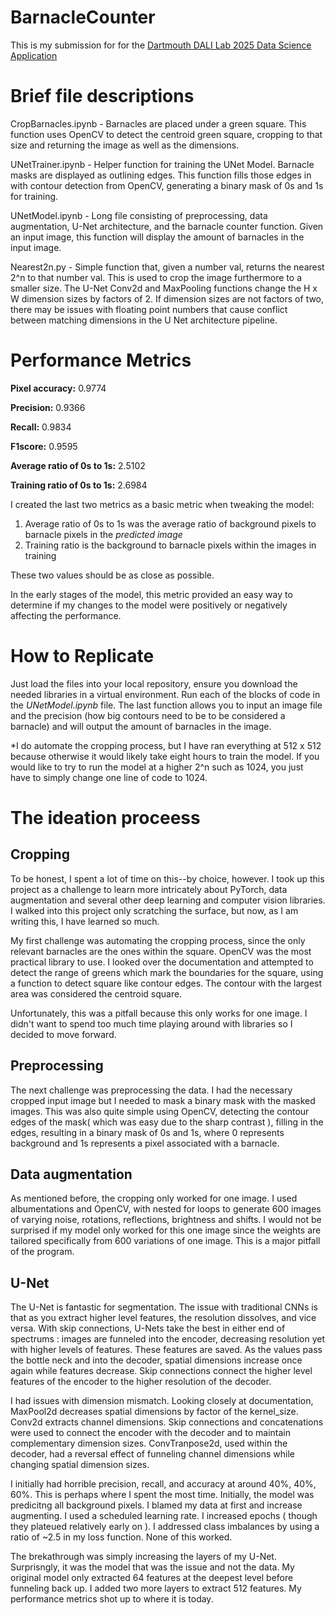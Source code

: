 # BarnacleCounter

This is my submission for for the [Dartmouth DALI Lab 2025 Data Science Application]([url](https://dalilab.notion.site/2a99727739fb4a1b9c49548da435aa86#b7cca6cae95c47419246e08fdce12600))

# **Brief file descriptions**

CropBarnacles.ipynb - Barnacles are placed under a green square. This function uses OpenCV to detect the centroid green square, cropping to that size and returning the image as well as the dimensions. 

UNetTrainer.ipynb - Helper function for training the UNet Model. Barnacle masks are displayed as outlining edges. This function fills those edges in with contour detection from OpenCV, generating a binary mask of 0s and 1s for training. 

UNetModel.ipynb - Long file consisting of preprocessing, data augmentation, U-Net architecture, and the barnacle counter function. Given an input image, this function will display the amount of barnacles in the input image. 

Nearest2n.py - Simple function that, given a number val, returns the nearest 2^n to that number val. This is used to crop the image furthermore to a smaller size. The U-Net Conv2d and MaxPooling functions change the H x W dimension sizes by factors of 2. If dimension sizes are not factors of two, there may be issues with floating point numbers that cause conflict between matching dimensions in the U Net architecture pipeline. 

# **Performance Metrics**

**Pixel accuracy:** 0.9774

**Precision:** 0.9366

**Recall:** 0.9834

**F1score:** 0.9595

**Average ratio of 0s to 1s:** 2.5102

**Training ratio of 0s to 1s:** 2.6984

I created the last two metrics as a basic metric when tweaking the model:
  1. Average ratio of 0s to 1s was the average ratio of background pixels to barnacle pixels in the *predicted image*
  2. Training ratio is the background to barnacle pixels within the images in training

These two values should be as close as possible. 

In the early stages of the model, this metric provided an easy way to determine if my changes to the model were positively or negatively affecting the performance. 


# **How to Replicate**

Just load the files into your local repository, ensure you download the needed libraries in a virtual environment. Run each of the blocks of code in the *UNetModel.ipynb* file. The last function allows you to input an image file and the precision (how big contours need to be to be considered a barnacle) and will output the amount of barnacles in the image. 

*I do automate the cropping process, but I have ran everything at 512 x 512 because otherwise it would likely take eight hours to train the model. If you would like to try to run the model at a higher 2^n such as 1024, you just have to simply change one line of code to 1024. 

# **The ideation proceess**

## Cropping

To be honest, I spent a lot of time on this--by choice, however. I took up this project as a challenge to learn more intricately about PyTorch, data augmentation and several other deep learning and computer vision libraries. I walked into this project only scratching the surface, but now, as I am writing this, I have learned so much. 

My first challenge was automating the cropping process, since the only relevant barnacles are the ones within the square. OpenCV was the most practical library to use. I looked over the documentation and attempted to detect the range of greens which mark the boundaries for the square, using a function to detect square like contour edges. The contour with the largest area was considered the centroid square. 

Unfortunately, this was a pitfall because this only works for one image. I didn't want to spend too much time playing around with libraries so I decided to move forward.

## Preprocessing
The next challenge was preprocessing the data. I had the necessary cropped input image but I needed to mask a binary mask with the masked images. This was also quite simple using OpenCV, detecting the contour edges of the mask( which was easy due to the sharp contrast ), filling in the edges, resulting in a binary mask of 0s and 1s, where 0 represents background and 1s represents a pixel associated with a barnacle.

## Data augmentation
As mentioned before, the cropping only worked for one image. I used albumentations and OpenCV, with nested for loops to generate 600 images of varying noise, rotations, reflections, brightness and shifts. I would not be surprised if my model only worked for this one image since the weights are tailored specifically from 600 variations of one image. This is a major pitfall of the program.

## U-Net
The U-Net is fantastic for segmentation. The issue with traditional CNNs is that as you extract higher level features, the resolution dissolves, and vice versa. With skip connections, U-Nets take the best in either end of spectrums : images are funneled into the encoder, decreasing resolution yet with higher levels of features. These features are saved. As the values pass the bottle neck and into the decoder, spatial dimensions increase once again while features decrease. Skip connections connect the higher level features of the encoder to the higher resolution of the decoder.

I had issues with dimension mismatch. Looking closely at documentation, MaxPool2d decreases spatial dimensions by factor of the kernel_size. Conv2d extracts channel dimensions. Skip connections and concatenations were used to connect the encoder with the decoder and to maintain complementary dimension sizes. ConvTranpose2d, used within the decoder, had a reversal effect of funneling channel dimensions while changing spatial dimension sizes. 

I initially had horrible precision, recall, and accuracy at around 40%, 40%, 60%. This is perhaps where I spent the most time. Initially, the model was predicitng all background pixels. I blamed my data at first and increase augmenting. I used a scheduled learning rate. I increased epochs ( though they plateued relatively early on ). I addressed class imbalances by using a ratio of ~2.5 in my loss function. None of this worked. 

The brekathrough was simply increasing the layers of my U-Net. Surprisngly, it was the model that was the issue and not the data. My original model only extracted 64 features at the deepest level before funneling back up. I added two more layers to extract 512 features. My performance metrics shot up to where it is today. 



